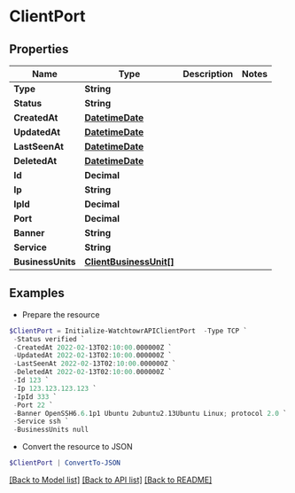 # ClientPort
## Properties

Name | Type | Description | Notes
------------ | ------------- | ------------- | -------------
**Type** | **String** |  | 
**Status** | **String** |  | 
**CreatedAt** | [**DatetimeDate**](DatetimeDate.md) |  | 
**UpdatedAt** | [**DatetimeDate**](DatetimeDate.md) |  | 
**LastSeenAt** | [**DatetimeDate**](DatetimeDate.md) |  | 
**DeletedAt** | [**DatetimeDate**](DatetimeDate.md) |  | 
**Id** | **Decimal** |  | 
**Ip** | **String** |  | 
**IpId** | **Decimal** |  | 
**Port** | **Decimal** |  | 
**Banner** | **String** |  | 
**Service** | **String** |  | 
**BusinessUnits** | [**ClientBusinessUnit[]**](ClientBusinessUnit.md) |  | 

## Examples

- Prepare the resource
```powershell
$ClientPort = Initialize-WatchtowrAPIClientPort  -Type TCP `
 -Status verified `
 -CreatedAt 2022-02-13T02:10:00.000000Z `
 -UpdatedAt 2022-02-13T02:10:00.000000Z `
 -LastSeenAt 2022-02-13T02:10:00.000000Z `
 -DeletedAt 2022-02-13T02:10:00.000000Z `
 -Id 123 `
 -Ip 123.123.123.123 `
 -IpId 333 `
 -Port 22 `
 -Banner OpenSSH6.6.1p1 Ubuntu 2ubuntu2.13Ubuntu Linux; protocol 2.0 `
 -Service ssh `
 -BusinessUnits null
```

- Convert the resource to JSON
```powershell
$ClientPort | ConvertTo-JSON
```

[[Back to Model list]](../README.md#documentation-for-models) [[Back to API list]](../README.md#documentation-for-api-endpoints) [[Back to README]](../README.md)

